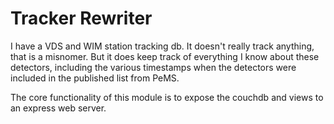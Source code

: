# Tracker Rewriter

I have a VDS and WIM station tracking db.  It doesn't really track
anything, that is a misnomer.  But it does keep track of everything I
know about these detectors, including the various timestamps when the
detectors were included in the published list from PeMS.

The core functionality of this module is to expose the couchdb and
views to an express web server.

